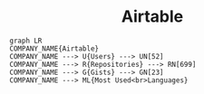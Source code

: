 <h1 align="center">Airtable</h1>

```mermaid
graph LR
COMPANY_NAME{Airtable}
COMPANY_NAME ---> U{Users} ---> UN[52]
COMPANY_NAME ---> R{Repositories} ---> RN[699]
COMPANY_NAME ---> G{Gists} ---> GN[23]
COMPANY_NAME ---> ML{Most Used<br>Languages}
```

